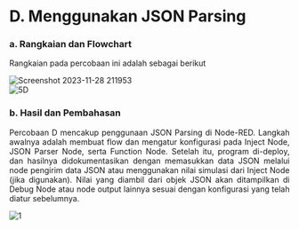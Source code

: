 # D. Menggunakan JSON Parsing

### a. Rangkaian dan Flowchart

Rangkaian pada percobaan ini adalah sebagai berikut

![Screenshot 2023-11-28 211953](https://github.com/AmaliaPrisca/SISTEMEMBEDDED/assets/145273945/c5daf233-e537-4a7f-9c27-e475f35f14c5)
<br>
![5D](https://github.com/AmaliaPrisca/SISTEMEMBEDDED/assets/145273945/34d8efc4-8723-44a8-9060-6a535842cfbd)




### b. Hasil dan Pembahasan
<p align="justify">Percobaan D mencakup penggunaan JSON Parsing di Node-RED. Langkah awalnya adalah membuat flow dan mengatur konfigurasi pada Inject Node, JSON Parser Node, serta Function Node. Setelah itu, program di-deploy, dan hasilnya didokumentasikan dengan memasukkan data JSON melalui node pengirim data JSON atau menggunakan nilai simulasi dari Inject Node (jika digunakan). Nilai yang diambil dari objek JSON akan ditampilkan di Debug Node atau node output lainnya sesuai dengan konfigurasi yang telah diatur sebelumnya.

![1](https://github.com/AmaliaPrisca/SISTEMEMBEDDED/assets/145273945/33698fd8-7ff9-4bac-94ac-3ac7bd73d473)


